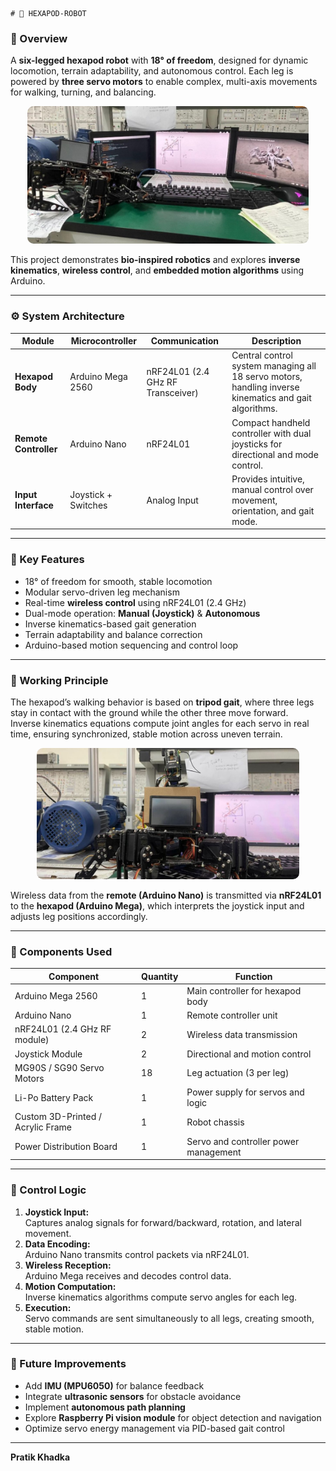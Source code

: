 
    # 🤖 HEXAPOD-ROBOT


### 🦿 Overview
A **six-legged hexapod robot** with **18° of freedom**, designed for dynamic locomotion, terrain adaptability, and autonomous control. Each leg is powered by **three servo motors** to enable complex, multi-axis movements for walking, turning, and balancing.
<p align="center">
  <img src="https://raw.githubusercontent.com/pratik001010/HEXAPOD-ROBOT/main/hexapod.jpg"
       alt="Hexapod Robot"
       width="450"
       height="220"
       style="object-fit: cover; border-radius: 10px;"/>
</p>

This project demonstrates **bio-inspired robotics** and explores **inverse kinematics**, **wireless control**, and **embedded motion algorithms** using Arduino.

---


### ⚙️ System Architecture

| Module | Microcontroller | Communication | Description |
|---------|-----------------|----------------|--------------|
| **Hexapod Body** | Arduino Mega 2560 | nRF24L01 (2.4 GHz RF Transceiver) | Central control system managing all 18 servo motors, handling inverse kinematics and gait algorithms. |
| **Remote Controller** | Arduino Nano | nRF24L01 | Compact handheld controller with dual joysticks for directional and mode control. |
| **Input Interface** | Joystick + Switches | Analog Input | Provides intuitive, manual control over movement, orientation, and gait mode. |

---
### 🔋 Key Features
- 18° of freedom for smooth, stable locomotion  
- Modular servo-driven leg mechanism  
- Real-time **wireless control** using nRF24L01 (2.4 GHz)  
- Dual-mode operation: **Manual (Joystick)** & **Autonomous**  
- Inverse kinematics-based gait generation  
- Terrain adaptability and balance correction  
- Arduino-based motion sequencing and control loop

---

### 🧠 Working Principle
The hexapod’s walking behavior is based on **tripod gait**, where three legs stay in contact with the ground while the other three move forward.  
Inverse kinematics equations compute joint angles for each servo in real time, ensuring synchronized, stable motion across uneven terrain.

<p align="center">
  <img src="https://raw.githubusercontent.com/pratik001010/HEXAPOD-ROBOT/92eed9dbe64f1565c79fcdbdf96f9d4a69235687/HEXAPOD1.jpg"
       alt="Hexapod Robot Side View"
       width="420"
       height="210"
       style="object-fit: cover; border-radius: 10px;"/>
</p>

Wireless data from the **remote (Arduino Nano)** is transmitted via **nRF24L01** to the **hexapod (Arduino Mega)**, which interprets the joystick input and adjusts leg positions accordingly.

---

### 🧰 Components Used
| Component | Quantity | Function |
|------------|-----------|-----------|
| Arduino Mega 2560 | 1 | Main controller for hexapod body |
| Arduino Nano | 1 | Remote controller unit |
| nRF24L01 (2.4 GHz RF module) | 2 | Wireless data transmission |
| Joystick Module | 2 | Directional and motion control |
| MG90S / SG90 Servo Motors | 18 | Leg actuation (3 per leg) |
| Li-Po Battery Pack | 1 | Power supply for servos and logic |
| Custom 3D-Printed / Acrylic Frame | 1 | Robot chassis |
| Power Distribution Board | 1 | Servo and controller power management |

---
### 🧮 Control Logic
1. **Joystick Input:**  
   Captures analog signals for forward/backward, rotation, and lateral movement.  
2. **Data Encoding:**  
   Arduino Nano transmits control packets via nRF24L01.  
3. **Wireless Reception:**  
   Arduino Mega receives and decodes control data.  
4. **Motion Computation:**  
   Inverse kinematics algorithms compute servo angles for each leg.  
5. **Execution:**  
   Servo commands are sent simultaneously to all legs, creating smooth, stable motion.

---
### 🧩 Future Improvements
- Add **IMU (MPU6050)** for balance feedback  
- Integrate **ultrasonic sensors** for obstacle avoidance  
- Implement **autonomous path planning**  
- Explore **Raspberry Pi vision module** for object detection and navigation  
- Optimize servo energy management via PID-based gait control  

---

**Pratik Khadka**  
